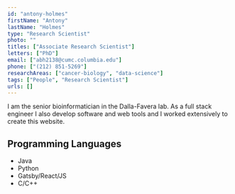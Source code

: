 ```yaml
---
id: "antony-holmes"
firstName: "Antony"
lastName: "Holmes"
type: "Research Scientist"
photo: ""
titles: ["Associate Research Scientist"]
letters: ["PhD"]
email: ["abh2138@cumc.columbia.edu"]
phone: ["(212) 851-5269"]
researchAreas: ["cancer-biology", "data-science"]
tags: ["People", "Research Scientist"]
urls: []
---
```


<p >I am the senior bioinformatician in the Dalla-Favera lab. As a full stack engineer I also develop software and web tools and I worked extensively to create this website.</p>

<h2 className="mt-4">Programming Languages</h2>

<ul className="list-disc ml-8">
  <li>Java</li>
  <li>Python</li>
  <li>Gatsby/React/JS</li>
  <li>C/C++</li>
</ul>
